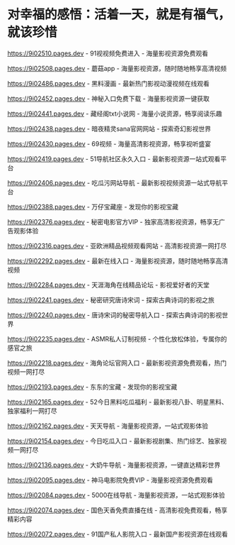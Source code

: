 # 对幸福的感悟：活着一天，就是有福气，就该珍惜
https://9i02510.pages.dev - 91视视频免费进入 - 海量影视资源免费观看

https://9i02508.pages.dev - 蘑菇app - 海量影视资源，随时随地畅享高清视频

https://9i02486.pages.dev - 黑料漫画 - 最新热门影视动漫视频在线观看

https://9i02452.pages.dev - 神秘入口免费下载 - 海量影视资源一键获取

https://9i02441.pages.dev - 藏经阁txt小说网 - 海量小说资源，畅享阅读乐趣

https://9i02438.pages.dev - 暗夜精灵sana官网网站 - 探索奇幻影视世界

https://9i02430.pages.dev - 69视频 - 海量高清影视资源，畅享视听盛宴

https://9i02419.pages.dev - 51导航社区永久入口 - 最新影视资源一站式观看平台

https://9i02406.pages.dev - 吃瓜污网站导航 - 最新影视视频资源一站式导航平台

https://9i02388.pages.dev - 万仔宝藏座 - 发现你的影视宝藏

https://9i02376.pages.dev - 秘密电影官方VIP - 独家高清影视资源，畅享无广告观影体验

https://9i02316.pages.dev - 亚欧洲精品视频观看网站 - 高清影视资源一网打尽

https://9i02292.pages.dev - 最新在线入口 - 海量影视资源，随时随地畅享高清视频

https://9i02284.pages.dev - 天涯海角在线精品论坛 - 影视爱好者的天堂

https://9i02241.pages.dev - 秘密研究唐诗宋词 - 探索古典诗词的影视之旅

https://9i02240.pages.dev - 唐诗宋词的秘密导航入口 - 探索古典诗词的影视世界

https://9i02235.pages.dev - ASMR私人订制视频 - 个性化放松体验，专属你的感官之旅

https://9i02218.pages.dev - 海角论坛官网入口 - 最新影视资源免费观看，热门视频一网打尽

https://9i02193.pages.dev - 东东的宝藏 - 发现你的影视宝藏

https://9i02165.pages.dev - 52今日黑料吃瓜福利 - 最新影视八卦、明星黑料、独家福利一网打尽

https://9i02162.pages.dev - 天天导航 - 海量影视资源，一站式观影体验

https://9i02154.pages.dev - 今日吃瓜入口 - 最新影视剧集、热门综艺、独家视频一网打尽

https://9i02136.pages.dev - 大奶牛导航 - 海量影视资源，一键直达精彩世界

https://9i02095.pages.dev - 神马电影院免费VIP - 海量影视资源免费观看

https://9i02084.pages.dev - 5000在线导航 - 海量影视资源，一站式观影体验

https://9i02074.pages.dev - 国色天香免费直播在线 - 高清影视免费观看，畅享精彩内容

https://9i02072.pages.dev - 91国产私人影院入口 - 最新国产影视资源在线观看

